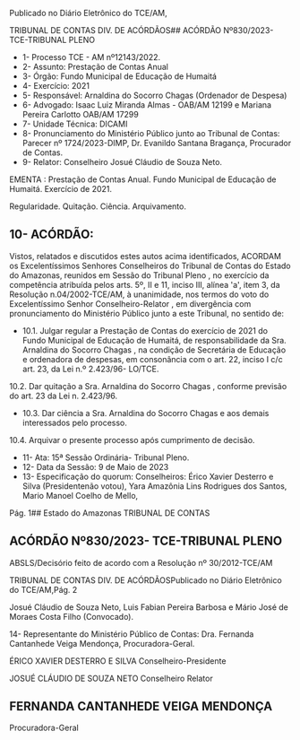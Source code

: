 Publicado  no  Diário  Eletrônico do TCE/AM,

TRIBUNAL DE CONTAS DIV. DE ACÓRDÃOS## ACÓRDÃO Nº830/2023- TCE-TRIBUNAL PLENO

- 1- Processo TCE - AM nº12143/2022.
- 2- Assunto: Prestação de Contas Anual
- 3- Órgão: Fundo Municipal de Educação de Humaitá
- 4- Exercício: 2021
- 5- Responsável: Arnaldina do Socorro Chagas (Ordenador de Despesa)
- 6- Advogado: Isaac Luiz Miranda Almas - OAB/AM 12199 e Mariana Pereira Carlotto OAB/AM 17299
- 7- Unidade Técnica: DICAMI
- 8- Pronunciamento do Ministério Público junto  ao  Tribunal  de  Contas: Parecer  nº 1724/2023-DIMP, Dr. Evanildo Santana Bragança, Procurador de Contas.
- 9- Relator: Conselheiro Josué Cláudio de Souza Neto.

EMENTA : Prestação de Contas Anual. Fundo Municipal  de  Educação  de  Humaitá.  Exercício  de 2021.

Regularidade. Quitação. Ciência. Arquivamento.

## 10-  ACÓRDÃO:

Vistos, relatados e discutidos estes autos acima identificados, ACORDAM os Excelentíssimos Senhores Conselheiros do Tribunal de Contas do Estado do Amazonas, reunidos em Sessão do Tribunal Pleno , no exercício da competência atribuída pelos arts. 5º, II e 11, inciso III, alínea 'a', item 3, da Resolução n.04/2002-TCE/AM, à unanimidade, nos termos do voto do Excelentíssimo Senhor Conselheiro-Relator , em divergência com pronunciamento do Ministério Público junto a este Tribunal, no sentido de:

- 10.1. Julgar  regular a  Prestação  de  Contas  do  exercício  de  2021  do  Fundo Municipal de Educação de Humaitá, de responsabilidade da Sra. Arnaldina do Socorro Chagas , na condição de Secretária de Educação e ordenadora de despesas, em consonância com o art. 22, inciso I c/c art. 23, da Lei n.º 2.423/96- LO/TCE.

10.2. Dar quitação a Sra. Arnaldina do Socorro Chagas ,  conforme previsão do art. 23 da Lei n. 2.423/96.

- 10.3. Dar  ciência a  Sra. Arnaldina  do  Socorro  Chagas e  aos  demais interessados pelo processo.

10.4. Arquivar o presente processo após cumprimento de decisão.

- 11-  Ata: 15ª Sessão Ordinária- Tribunal Pleno.
- 12-  Data da Sessão: 9 de Maio de 2023
- 13-  Especificação do quorum: Conselheiros: Érico Xavier Desterro e Silva (Presidentenão votou), Yara Amazônia Lins Rodrigues dos Santos, Mario Manoel Coelho de Mello,

Pág. 1## Estado do Amazonas TRIBUNAL DE CONTAS

## ACÓRDÃO Nº830/2023- TCE-TRIBUNAL PLENO

ABSLS/Decisório feito de acordo com a Resolução nº 30/2012-TCE/AM

TRIBUNAL DE CONTAS DIV. DE ACÓRDÃOSPublicado  no  Diário  Eletrônico do TCE/AM,Pág. 2

Josué Cláudio de Souza Neto, Luis Fabian Pereira Barbosa e Mário José de Moraes Costa Filho (Convocado).

14-  Representante do Ministério Público de Contas: Dra. Fernanda Cantanhede Veiga Mendonça, Procuradora-Geral.

ÉRICO XAVIER DESTERRO E SILVA Conselheiro-Presidente

JOSUÉ CLÁUDIO DE SOUZA NETO Conselheiro Relator

## FERNANDA CANTANHEDE VEIGA MENDONÇA

Procuradora-Geral